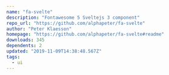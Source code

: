 ```yaml
---
name: "fa-svelte"
description: "Fontawesome 5 Sveltejs 3 component"
repo_url: "https://github.com/alphapeter/fa-svelte"
author: "Peter Klaesson"
homepage: "https://github.com/alphapeter/fa-svelte#readme"
downloads: 345
dependents: 2
updated: "2019-11-09T14:38:48.567Z"
tags: 
  - ui
---
```

